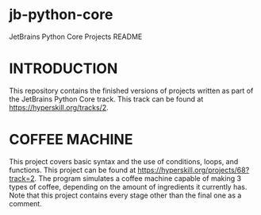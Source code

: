 # jb-python-core
JetBrains Python Core Projects README

INTRODUCTION
============
This repository contains the finished versions of projects written as part of the JetBrains Python Core track.
This track can be found at https://hyperskill.org/tracks/2.

COFFEE MACHINE
==========
This project covers basic syntax and the use of conditions, loops, and functions.
This project can be found at https://hyperskill.org/projects/68?track=2.
The program simulates a coffee machine capable of making 3 types of coffee, depending on the amount of ingredients it currently has.
Note that this project contains every stage other than the final one as a comment.
